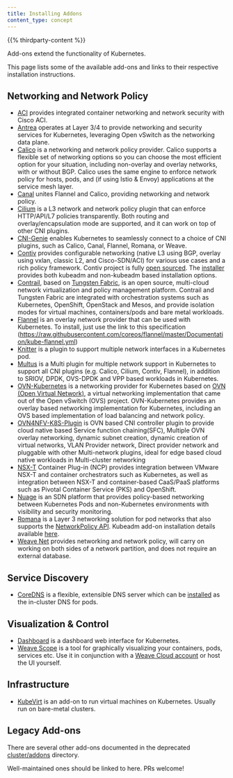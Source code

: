 ```yaml
---
title: Installing Addons
content_type: concept
---
```


<!-- overview -->

{{% thirdparty-content %}}

Add-ons extend the functionality of Kubernetes.

This page lists some of the available add-ons and links to their respective installation instructions.

<!-- body -->

## Networking and Network Policy

* [ACI](https://www.github.com/noironetworks/aci-containers) provides integrated container networking and network security with Cisco ACI.
* [Antrea](https://antrea.io/) operates at Layer 3/4 to provide networking and security services for Kubernetes, leveraging Open vSwitch as the networking data plane.
* [Calico](https://docs.projectcalico.org/latest/introduction/) is a networking and network policy provider. Calico supports a flexible set of networking options so you can choose the most efficient option for your situation, including non-overlay and overlay networks, with or without BGP. Calico uses the same engine to enforce network policy for hosts, pods, and (if using Istio & Envoy) applications at the service mesh layer.
* [Canal](https://github.com/tigera/canal/tree/master/k8s-install) unites Flannel and Calico, providing networking and network policy.
* [Cilium](https://github.com/cilium/cilium) is a L3 network and network policy plugin that can enforce HTTP/API/L7 policies transparently. Both routing and overlay/encapsulation mode are supported, and it can work on top of other CNI plugins.
* [CNI-Genie](https://github.com/Huawei-PaaS/CNI-Genie) enables Kubernetes to seamlessly connect to a choice of CNI plugins, such as Calico, Canal, Flannel, Romana, or Weave.
* [Contiv](https://contiv.github.io) provides configurable networking (native L3 using BGP, overlay using vxlan, classic L2, and Cisco-SDN/ACI) for various use cases and a rich policy framework. Contiv project is fully [open sourced](https://github.com/contiv). The [installer](https://github.com/contiv/install) provides both kubeadm and non-kubeadm based installation options.
* [Contrail](https://www.juniper.net/us/en/products-services/sdn/contrail/contrail-networking/), based on [Tungsten Fabric](https://tungsten.io), is an open source, multi-cloud network virtualization and policy management platform. Contrail and Tungsten Fabric are integrated with orchestration systems such as Kubernetes, OpenShift, OpenStack and Mesos, and provide isolation modes for virtual machines, containers/pods and bare metal workloads.
* [Flannel](https://github.com/coreos/flannel/blob/master/Documentation/kubernetes.md) is an overlay network provider that can be used with Kubernetes. To install, just use the link to this specification (https://raw.githubusercontent.com/coreos/flannel/master/Documentation/kube-flannel.yml)
* [Knitter](https://github.com/ZTE/Knitter/) is a plugin to support multiple network interfaces in a Kubernetes pod.
* [Multus](https://github.com/Intel-Corp/multus-cni) is a Multi plugin for multiple network support in Kubernetes to support all CNI plugins (e.g. Calico, Cilium, Contiv, Flannel), in addition to SRIOV, DPDK, OVS-DPDK and VPP based workloads in Kubernetes.
* [OVN-Kubernetes](https://github.com/ovn-org/ovn-kubernetes/) is a networking provider for Kubernetes based on [OVN (Open Virtual Network)](https://github.com/ovn-org/ovn/), a virtual networking implementation that came out of the Open vSwitch (OVS) project. OVN-Kubernetes provides an overlay based networking implementation for Kubernetes, including an OVS based implementation of load balancing and network policy.
* [OVN4NFV-K8S-Plugin](https://github.com/opnfv/ovn4nfv-k8s-plugin) is OVN based CNI controller plugin to provide cloud native based Service function chaining(SFC), Multiple OVN overlay networking, dynamic subnet creation, dynamic creation of virtual networks, VLAN Provider network, Direct provider network and pluggable with other Multi-network plugins, ideal for edge based cloud native workloads in Multi-cluster networking
* [NSX-T](https://docs.vmware.com/en/VMware-NSX-T/2.0/nsxt_20_ncp_kubernetes.pdf) Container Plug-in (NCP) provides integration between VMware NSX-T and container orchestrators such as Kubernetes, as well as integration between NSX-T and container-based CaaS/PaaS platforms such as Pivotal Container Service (PKS) and OpenShift.
* [Nuage](https://github.com/nuagenetworks/nuage-kubernetes/blob/v5.1.1-1/docs/kubernetes-1-installation.rst) is an SDN platform that provides policy-based networking between Kubernetes Pods and non-Kubernetes environments with visibility and security monitoring.
* [Romana](https://romana.io) is a Layer 3 networking solution for pod networks that also supports the [NetworkPolicy API](/docs/concepts/services-networking/network-policies/). Kubeadm add-on installation details available [here](https://github.com/romana/romana/tree/master/containerize).
* [Weave Net](https://www.weave.works/docs/net/latest/kubernetes/kube-addon/) provides networking and network policy, will carry on working on both sides of a network partition, and does not require an external database.

## Service Discovery

* [CoreDNS](https://coredns.io) is a flexible, extensible DNS server which can be [installed](https://github.com/coredns/deployment/tree/master/kubernetes) as the in-cluster DNS for pods.

## Visualization &amp; Control

* [Dashboard](https://github.com/kubernetes/dashboard#kubernetes-dashboard) is a dashboard web interface for Kubernetes.
* [Weave Scope](https://www.weave.works/documentation/scope-latest-installing/#k8s) is a tool for graphically visualizing your containers, pods, services etc. Use it in conjunction with a [Weave Cloud account](https://cloud.weave.works/) or host the UI yourself.

## Infrastructure

* [KubeVirt](https://kubevirt.io/user-guide/#/installation/installation) is an add-on to run virtual machines on Kubernetes. Usually run on bare-metal clusters.

## Legacy Add-ons

There are several other add-ons documented in the deprecated [cluster/addons](https://git.k8s.io/kubernetes/cluster/addons) directory.

Well-maintained ones should be linked to here. PRs welcome!

